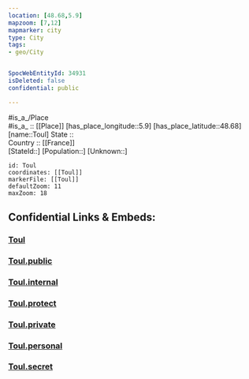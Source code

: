 ```yaml
---
location: [48.68,5.9] 
mapzoom: [7,12] 
mapmarker: city 
type: City
tags:
- geo/City


SpocWebEntityId: 34931
isDeleted: false
confidential: public

---
```

#is_a_/Place  
#is_a_ :: [[Place]] 
[has_place_longitude::5.9] 
[has_place_latitude::48.68] 
[name::Toul] 
State ::  
Country :: [[France]]  
[StateId::] 
[Population::] 
[Unknown::] 


```leaflet
id: Toul
coordinates: [[Toul]] 
markerFile: [[Toul]] 
defaultZoom: 11 
maxZoom: 18
```


## Confidential Links & Embeds: 

### [Toul](/_Standards/Earth/Continent/Europe/Europe~West/France/regions~France/Grand_Est/departments~Grand_Est/Meurthe-et-Moselle/communes~Meurthe-et-Moselle/Toul/cities~Toul/Toul.md) 

### [Toul.public](/_public/Earth/Continent/Europe/Europe~West/France/regions~France/Grand_Est/departments~Grand_Est/Meurthe-et-Moselle/communes~Meurthe-et-Moselle/Toul/cities~Toul/Toul.public.md) 

### [Toul.internal](/_internal/Earth/Continent/Europe/Europe~West/France/regions~France/Grand_Est/departments~Grand_Est/Meurthe-et-Moselle/communes~Meurthe-et-Moselle/Toul/cities~Toul/Toul.internal.md) 

### [Toul.protect](/_protect/Earth/Continent/Europe/Europe~West/France/regions~France/Grand_Est/departments~Grand_Est/Meurthe-et-Moselle/communes~Meurthe-et-Moselle/Toul/cities~Toul/Toul.protect.md) 

### [Toul.private](/_private/Earth/Continent/Europe/Europe~West/France/regions~France/Grand_Est/departments~Grand_Est/Meurthe-et-Moselle/communes~Meurthe-et-Moselle/Toul/cities~Toul/Toul.private.md) 

### [Toul.personal](/_personal/Earth/Continent/Europe/Europe~West/France/regions~France/Grand_Est/departments~Grand_Est/Meurthe-et-Moselle/communes~Meurthe-et-Moselle/Toul/cities~Toul/Toul.personal.md) 

### [Toul.secret](/_secret/Earth/Continent/Europe/Europe~West/France/regions~France/Grand_Est/departments~Grand_Est/Meurthe-et-Moselle/communes~Meurthe-et-Moselle/Toul/cities~Toul/Toul.secret.md)

